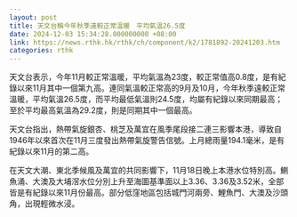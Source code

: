 ```yaml
---
layout: post
title: 天文台稱今年秋季遠較正常溫暖　平均氣溫26.5度
date: 2024-12-03 15:34:28.000000000 +08:00
link: https://news.rthk.hk/rthk/ch/component/k2/1781892-20241203.htm
categories: rthk
---
```


天文台表示，今年11月較正常溫暖，平均氣溫為23度，較正常值高0.8度，是有紀錄以來11月其中一個第九高。連同氣溫較正常高的9月及10月，今年秋季遠較正常溫暖，平均氣溫26.5度，而平均最低氣溫則24.5度，均屬有紀錄以來同期最高；至於平均最高氣溫為29.2度，則是同期其中一個最高。

天文台指出，熱帶氣旋銀杏、桃芝及萬宜在風季尾段接二連三影響本港，導致自1946年以來首次在11月三度發出熱帶氣旋警告信號。上月總雨量194.1毫米，是有紀錄以來11月的第二高。

在天文大潮、東北季候風及萬宜的共同影響下，11月18日晚上本港水位特別高。鰂魚涌、大澳及大埔滘水位分別上升至海圖基準面以上3.36、3.36及3.52米，全部皆是有紀錄以來11月份最高。部分低窪地區包括城門河兩旁、鯉魚門、大澳及沙頭角，出現輕微水浸。
